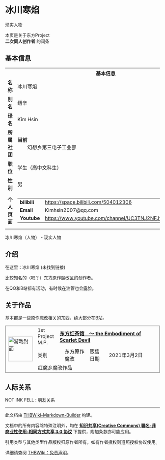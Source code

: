 # 冰川寒焰

<!-- source html: G:\repos\THBWiki-Markdown-Builder\THBWikiMarkdown\Temp\main\d\dc\ns0%3A%E5%86%B0%E5%B7%9D%E5%AF%92%E7%84%B0.html -->

现实人物

本页是关于东方Project  
 **二次同人创作者** 的词条

## 基本信息

<table><tbody><tr><th colspan="3">基本信息</th></tr><tr><td class="label"><b>名称</b></td><td> 冰川寒焰 </td></tr><tr><td class="label"><b>别名</b></td><td>缙辛</td></tr><tr><td class="label"><b>译名</b></td><td>Kim Hsin</td></tr><tr><td class="label"><b>所属社团</b></td><td><b>当前</b><div style="margin-left:2em;">幻想乡第三电子工业部</div></td></tr><tr><td class="label"><b>职位</b></td><td>学生（高中文科生）</td></tr><tr><td class="label"><b>性别</b></td><td>男</td></tr><tr><td class="label"><b>个人页面</b></td><td><table border="0" cellspacing="0" cellpadding="0"><tbody><tr><td><b>bilibili</b></td><td><a rel="nofollow" class="external free" href="https://space.bilibili.com/504012306">https://space.bilibili.com/504012306</a></td></tr><tr><td><b>Email</b></td><td>Kimhsin2007@qq.com</td></tr><tr><td><b>Youtube</b></td><td><a rel="nofollow" class="external free" href="https://www.youtube.com/channel/UC3TNJ2NFJvtaSKJnkGBRXCg">https://www.youtube.com/channel/UC3TNJ2NFJvtaSKJnkGBRXCg</a></td></tr></tbody></table></td></tr></tbody></table>

冰川寒焰（人物） - 现实人物

## 介绍
  
在这里：冰川寒焰 (未找到链接)
  
  
比较知名的（吧？）东方原作魔改区的创作者。
  
  
在QQ和B站都有活动，有时候在油管也会露脸。
  


## 关于作品
  
基本都是一些原作魔改相关的东西，绝大部分在B站。
  


<table><tbody><tr style="border:#AAAAAA;border-left-style: solid;border-left-width: 2px;border-right-style: solid;border-right-width: 2px;border-top-style: solid;border-top-width: 2px;"><td rowspan="3" width="81"><a href="./文件-东方红茶馆_～_the_Embodiment_of_Scarlet_Devil封面.jpg.md" class="image" title="游戏封面"><img alt="游戏封面" src="https://upload.thwiki.cc/thumb/6/6b/%E4%B8%9C%E6%96%B9%E7%BA%A2%E8%8C%B6%E9%A6%86_%EF%BD%9E_the_Embodiment_of_Scarlet_Devil%E5%B0%81%E9%9D%A2.jpg/80px-%E4%B8%9C%E6%96%B9%E7%BA%A2%E8%8C%B6%E9%A6%86_%EF%BD%9E_the_Embodiment_of_Scarlet_Devil%E5%B0%81%E9%9D%A2.jpg" decoding="async" loading="lazy" width="80" height="80" srcset="https://upload.thwiki.cc/thumb/6/6b/%E4%B8%9C%E6%96%B9%E7%BA%A2%E8%8C%B6%E9%A6%86_%EF%BD%9E_the_Embodiment_of_Scarlet_Devil%E5%B0%81%E9%9D%A2.jpg/120px-%E4%B8%9C%E6%96%B9%E7%BA%A2%E8%8C%B6%E9%A6%86_%EF%BD%9E_the_Embodiment_of_Scarlet_Devil%E5%B0%81%E9%9D%A2.jpg 1.5x, https://upload.thwiki.cc/thumb/6/6b/%E4%B8%9C%E6%96%B9%E7%BA%A2%E8%8C%B6%E9%A6%86_%EF%BD%9E_the_Embodiment_of_Scarlet_Devil%E5%B0%81%E9%9D%A2.jpg/160px-%E4%B8%9C%E6%96%B9%E7%BA%A2%E8%8C%B6%E9%A6%86_%EF%BD%9E_the_Embodiment_of_Scarlet_Devil%E5%B0%81%E9%9D%A2.jpg 2x" data-file-width="1280" data-file-height="1280"></a></td><td style="width:60px;padding:3px 9px 3px 7px;">1st Project M.P.</td><td class="bg-color-warning-10" colspan="4" style="width:500px;padding:3px 9px 3px 7px;"><b><a href="./东方红茶馆_～_the_Embodiment_of_Scarlet_Devil.md" title="东方红茶馆 ～ the Embodiment of Scarlet Devil">东方红茶馆　～ the Embodiment of Scarlet Devil</a></b></td></tr><tr style="border:#AAAAAA;border-left-style: solid;border-left-width: 2px;border-right-style: solid;border-right-width: 2px;"><td class="bg-color-info-10" style="width:60px;padding:3px 0px 3px 7px;border-right-style: none;border-right-width: 0;">类别</td><td class="bg-color-info-10" style="width:15px;padding:3px 9px 3px 0px;border-left-style: none;border-left-width: 0;"></td><td style="width:120px;padding:3px 9px 3px 7px;">东方原作魔改</td><td class="bg-color-info-10" style="width:80px;padding:3px 9px 3px 7px;">贩售日期</td><td style="width:280px;padding:3px 9px 3px 7px;">2021年3月2日</td></tr><tr style="border:#AAAAAA;border-left-style: solid;border-left-width: 2px;border-right-style: solid;border-right-width: 2px;border-bottom-style: solid;border-bottom-width: 2px;"><td colspan="5">红魔乡魔改作品</td></tr></tbody></table>



## 人际关系
NOT INK FELL
: 朋友关系





---

此文档由 [THBWiki-Markdown-Builder](https://github.com/Delsin-Yu/THBWiki-Markdown-Builder) 构建。

文档中的所有内容除特殊注明外，均在 [**知识共享(Creative Commons) 署名-非商业性使用-相同方式共享 3.0 协议**](https://creativecommons.org/licenses/by-sa/3.0/deed.zh-hans) 下提供，附加条款亦可能应用。

引用类型与其他类型作品版权归原作者所有，如有作者授权则遵照授权协议使用。

详细请查阅 [THBWiki：免责声明](https://thbwiki.cc/THBWiki:%E5%85%8D%E8%B4%A3%E5%A3%B0%E6%98%8E)。

